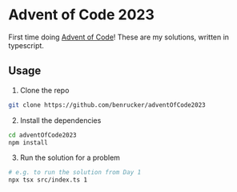 # Advent of Code 2023 

First time doing [Advent of Code](https://adventofcode.com/2023/)! These are my solutions, written in typescript.

## Usage

1. Clone the repo
```sh
git clone https://github.com/benrucker/adventOfCode2023
```
2. Install the dependencies
```sh
cd adventOfCode2023
npm install
```
3. Run the solution for a problem
```sh
# e.g. to run the solution from Day 1
npx tsx src/index.ts 1
```
